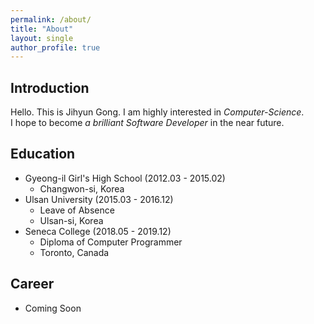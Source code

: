 ```yaml
---
permalink: /about/
title: "About"
layout: single
author_profile: true
---
```


## Introduction
Hello. This is Jihyun Gong. I am highly interested in *Computer-Science*.   
I hope to become *a brilliant Software Developer* in the near future. 


## Education
- Gyeong-il Girl's High School (2012.03 - 2015.02)
  - Changwon-si, Korea
- Ulsan University (2015.03 - 2016.12)
  - Leave of Absence
  - Ulsan-si, Korea
- Seneca College (2018.05 - 2019.12)
  - Diploma of Computer Programmer
  - Toronto, Canada


## Career
- Coming Soon
